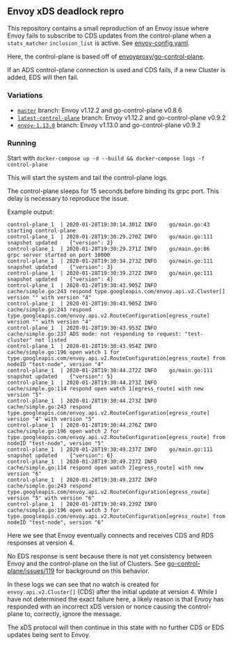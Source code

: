 ## Envoy xDS deadlock repro

This repository contains a small reproduction of an Envoy issue where Envoy fails to subscribe to CDS updates from the control-plane when a `stats_matcher` `inclusion_list` is active.
See [envoy-config.yaml](https://github.com/dfjones/envoy-stats-filter-repro/blob/master/envoy-config.yaml#L14).

Here, the control-plane is based off of [envoyproxy/go-control-plane](https://github.com/envoyproxy/go-control-plane).

If an ADS control-plane connection is used and CDS fails, if a new Cluster is added, EDS will then fail.


### Variations

* [`master`](https://github.com/dfjones/envoy-stats-filter-repro/tree/master) branch: Envoy v1.12.2 and go-control-plane v0.8.6
* [`latest-control-plane`](https://github.com/dfjones/envoy-stats-filter-repro/tree/latest-control-plane) branch: Envoy v1.12.2 and go-control-plane v0.9.2
* [`envoy-1.13.0`](https://github.com/dfjones/envoy-stats-filter-repro/tree/envoy-1.13.0) branch: Envoy v1.13.0 and go-control-plane v0.9.2

### Running
Start with `docker-compose up -d --build && docker-compose logs -f control-plane`

This will start the system and tail the control-plane logs.

The control-plane sleeps for 15 seconds before binding its grpc port. 
This delay is necessary to reproduce the issue.

Example output:

```
control-plane_1  | 2020-01-28T19:30:14.301Z	INFO	go/main.go:43	starting control-plane
control-plane_1  | 2020-01-28T19:30:29.270Z	INFO	go/main.go:111	snapshot updated	{"version": 2}
control-plane_1  | 2020-01-28T19:30:29.271Z	INFO	go/main.go:86	grpc server started on port 10000
control-plane_1  | 2020-01-28T19:30:34.273Z	INFO	go/main.go:111	snapshot updated	{"version": 3}
control-plane_1  | 2020-01-28T19:30:39.272Z	INFO	go/main.go:111	snapshot updated	{"version": 4}
control-plane_1  | 2020-01-28T19:30:43.905Z	INFO	cache/simple.go:243	respond type.googleapis.com/envoy.api.v2.Cluster[] version "" with version "4"
control-plane_1  | 2020-01-28T19:30:43.905Z	INFO	cache/simple.go:243	respond type.googleapis.com/envoy.api.v2.RouteConfiguration[egress_route] version "" with version "4"
control-plane_1  | 2020-01-28T19:30:43.953Z	INFO	cache/simple.go:237	ADS mode: not responding to request: "test-cluster" not listed
control-plane_1  | 2020-01-28T19:30:43.954Z	INFO	cache/simple.go:196	open watch 1 for type.googleapis.com/envoy.api.v2.RouteConfiguration[egress_route] from nodeID "test-node", version "4"
control-plane_1  | 2020-01-28T19:30:44.272Z	INFO	go/main.go:111	snapshot updated	{"version": 5}
control-plane_1  | 2020-01-28T19:30:44.273Z	INFO	cache/simple.go:114	respond open watch 1[egress_route] with new version "5"
control-plane_1  | 2020-01-28T19:30:44.273Z	INFO	cache/simple.go:243	respond type.googleapis.com/envoy.api.v2.RouteConfiguration[egress_route] version "4" with version "5"
control-plane_1  | 2020-01-28T19:30:44.276Z	INFO	cache/simple.go:196	open watch 2 for type.googleapis.com/envoy.api.v2.RouteConfiguration[egress_route] from nodeID "test-node", version "5"
control-plane_1  | 2020-01-28T19:30:49.237Z	INFO	go/main.go:111	snapshot updated	{"version": 6}
control-plane_1  | 2020-01-28T19:30:49.237Z	INFO	cache/simple.go:114	respond open watch 2[egress_route] with new version "6"
control-plane_1  | 2020-01-28T19:30:49.237Z	INFO	cache/simple.go:243	respond type.googleapis.com/envoy.api.v2.RouteConfiguration[egress_route] version "5" with version "6"
control-plane_1  | 2020-01-28T19:30:49.239Z	INFO	cache/simple.go:196	open watch 3 for type.googleapis.com/envoy.api.v2.RouteConfiguration[egress_route] from nodeID "test-node", version "6"
```

Here we see that Envoy eventually connects and receives CDS and RDS responses at version 4.

No EDS response is sent because there is not yet consistency between Envoy and the control-plane on the list of Clusters.
See [go-control-plane/issues/119](https://github.com/envoyproxy/go-control-plane/issues/119) for background on this behavior.

In these logs we can see that no watch is created for `envoy.api.v2.Cluster[]` (CDS) after the initial update at version 4. 
While I have not determined the exact failure here, a likely reason is that Envoy has responded with an incorrect xDS version or nonce causing the control-plane to, correctly, ignore the message.

The xDS protocol will then continue in this state with no further CDS or EDS updates being sent to Envoy.




